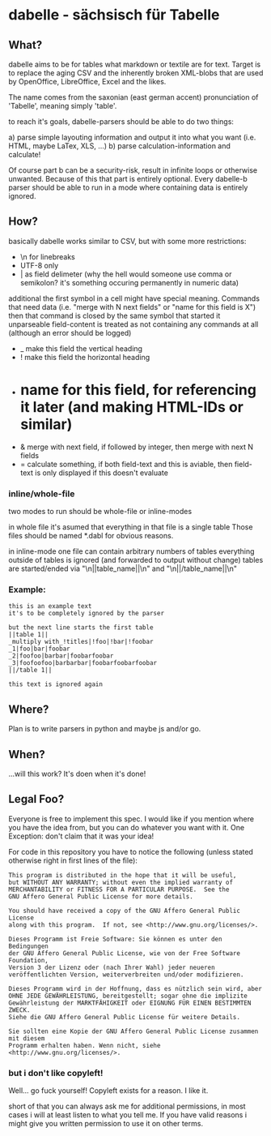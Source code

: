 # dabelle - sächsisch für Tabelle

## What?

dabelle aims to be for tables what markdown or textile are for text.
Target is to replace the aging CSV and the inherently broken XML-blobs that are used by OpenOffice, LibreOffice, Excel and the likes.

The name comes from the saxonian (east german accent) pronunciation of 'Tabelle', meaning simply 'table'.

to reach it's goals, dabelle-parsers should be able to do two things:

 a) parse simple layouting information and output it into what you want (i.e. HTML, maybe LaTex, XLS, ...)
 b) parse calculation-information and calculate!

Of course part b can be a security-risk, result in infinite loops or otherwise unwanted. Because of this that part is entirely optional.
Every dabelle-b parser should be able to run in a mode where containing data is entirely ignored.

## How?

basically dabelle works similar to CSV, but with some more restrictions:

 - \n for linebreaks
 - UTF-8 only
 - | as field delimeter (why the hell would someone use comma or semikolon? it's something occuring permanently in numeric data)

additional the first symbol in a cell might have special meaning.
Commands that need data (i.e. "merge with N next fields" or "name for this field is X") then that command is closed by the same symbol that started it
unparseable field-content is treated as not containing any commands at all (although an error should be logged)

 - \_ make this field the vertical heading
 - ! make this field the horizontal heading
 - # name for this field, for referencing it later (and making HTML-IDs or similar)
 - & merge with next field, if followed by integer, then merge with next N fields
 - = calculate something, if both field-text and this is aviable, then field-text is only displayed if this doesn't evaluate

### inline/whole-file

two modes to run should be whole-file or inline-modes

in whole file it's asumed that everything in that file is a single table
Those files should be named \*.dabl for obvious reasons.

in inline-mode one file can contain arbitrary numbers of tables
everything outside of tables is ignored (and forwarded to output without change)
tables are started/ended via "\n||table\_name||\n" and "\n||/table\_name||\n"

### Example:

    this is an example text
    it's to be completely ignored by the parser
    
    but the next line starts the first table
    ||table 1||
    _multiply with_!titles|!foo|!bar|!foobar
    _1|foo|bar|foobar
    _2|foofoo|barbar|foobarfoobar
    _3|foofoofoo|barbarbar|foobarfoobarfoobar
    ||/table 1||
    
    this text is ignored again

## Where?

Plan is to write parsers in python and maybe js and/or go.

## When?

...will this work?
It's doen when it's done!

## Legal Foo?

Everyone is free to implement this spec. I would like if you mention where you have the idea from, but you can do whatever you want with it.
One Exception: don't claim that it was your idea!

For code in this repository you have to notice the following (unless stated otherwise right in first lines of the file):

    This program is distributed in the hope that it will be useful,
    but WITHOUT ANY WARRANTY; without even the implied warranty of
    MERCHANTABILITY or FITNESS FOR A PARTICULAR PURPOSE.  See the
    GNU Affero General Public License for more details.

    You should have received a copy of the GNU Affero General Public License
    along with this program.  If not, see <http://www.gnu.org/licenses/>.

    Dieses Programm ist Freie Software: Sie können es unter den Bedingungen
    der GNU Affero General Public License, wie von der Free Software Foundation,
    Version 3 der Lizenz oder (nach Ihrer Wahl) jeder neueren
    veröffentlichten Version, weiterverbreiten und/oder modifizieren.

    Dieses Programm wird in der Hoffnung, dass es nützlich sein wird, aber
    OHNE JEDE GEWÄHRLEISTUNG, bereitgestellt; sogar ohne die implizite
    Gewährleistung der MARKTFÄHIGKEIT oder EIGNUNG FÜR EINEN BESTIMMTEN ZWECK.
    Siehe die GNU Affero General Public License für weitere Details.

    Sie sollten eine Kopie der GNU Affero General Public License zusammen mit diesem
    Programm erhalten haben. Wenn nicht, siehe <http://www.gnu.org/licenses/>.

### but i don't like copyleft!

Well... go fuck yourself! Copyleft exists for a reason. I like it.

short of that you can always ask me for additional permissions, in most cases i will at least listen to what you tell me. If you have valid reasons i might give you written permission to use it on other terms.
